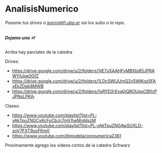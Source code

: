 # AnalisisNumerico
###### Pasame tus drives a jporro@fi.uba.ar asi los subo a la repo.
##### Dejame una ⭐!


Arriba hay parciales de la catedra

Drives:
* https://drive.google.com/drive/u/2/folders/1jlE7xXAAHFyMBXbi85JPRAWYjUpe0GfZ
* https://drive.google.com/drive/u/2/folders/1LDcSWIJUmQ2v5WlKoz5FAxEkZDeb8MWB
* https://drive.google.com/drive/u/2/folders/1oRYD2rEva0jQROUqsCBfIcPJPNsLPKjh

Clases: 
* https://www.youtube.com/playlist?list=PL-vAkTpuZNGCyKcFoCbJc7mVXwMrddszM
* https://www.youtube.com/playlist?list=PL-vAkTpuZNGAwSUXLD-zoV7FXT9uoFKm0
* https://www.youtube.com/@modelacionnumerica2361

Proximamente agrego los videos cortos de la catedra Schwarz
